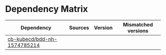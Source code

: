 # Dependency Matrix

Dependency | Sources | Version | Mismatched versions
---------- | ------- | ------- | -------------------
[cb-kubecd/bdd-nh-1574785214](https://github.com/cb-kubecd/bdd-nh-1574785214.git) |  | []() | 
